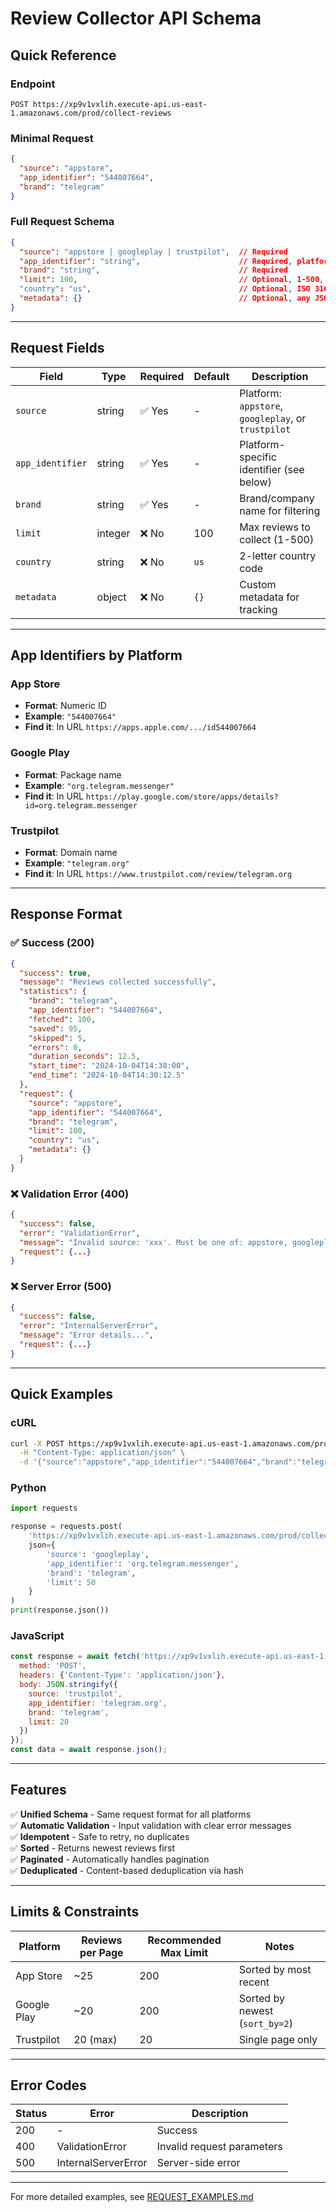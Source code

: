 # Review Collector API Schema

## Quick Reference

### Endpoint
```
POST https://xp9v1vxlih.execute-api.us-east-1.amazonaws.com/prod/collect-reviews
```

### Minimal Request
```json
{
  "source": "appstore",
  "app_identifier": "544007664",
  "brand": "telegram"
}
```

### Full Request Schema
```json
{
  "source": "appstore | googleplay | trustpilot",  // Required
  "app_identifier": "string",                      // Required, platform-specific
  "brand": "string",                               // Required
  "limit": 100,                                    // Optional, 1-500, default: 100
  "country": "us",                                 // Optional, ISO 3166-1 alpha-2
  "metadata": {}                                   // Optional, any JSON object
}
```

---

## Request Fields

| Field | Type | Required | Default | Description |
|-------|------|----------|---------|-------------|
| `source` | string | ✅ Yes | - | Platform: `appstore`, `googleplay`, or `trustpilot` |
| `app_identifier` | string | ✅ Yes | - | Platform-specific identifier (see below) |
| `brand` | string | ✅ Yes | - | Brand/company name for filtering |
| `limit` | integer | ❌ No | 100 | Max reviews to collect (1-500) |
| `country` | string | ❌ No | `us` | 2-letter country code |
| `metadata` | object | ❌ No | `{}` | Custom metadata for tracking |

---

## App Identifiers by Platform

### App Store
- **Format**: Numeric ID
- **Example**: `"544007664"`
- **Find it**: In URL `https://apps.apple.com/.../id544007664`

### Google Play  
- **Format**: Package name
- **Example**: `"org.telegram.messenger"`
- **Find it**: In URL `https://play.google.com/store/apps/details?id=org.telegram.messenger`

### Trustpilot
- **Format**: Domain name
- **Example**: `"telegram.org"`
- **Find it**: In URL `https://www.trustpilot.com/review/telegram.org`

---

## Response Format

### ✅ Success (200)
```json
{
  "success": true,
  "message": "Reviews collected successfully",
  "statistics": {
    "brand": "telegram",
    "app_identifier": "544007664",
    "fetched": 100,
    "saved": 95,
    "skipped": 5,
    "errors": 0,
    "duration_seconds": 12.5,
    "start_time": "2024-10-04T14:30:00",
    "end_time": "2024-10-04T14:30:12.5"
  },
  "request": {
    "source": "appstore",
    "app_identifier": "544007664",
    "brand": "telegram",
    "limit": 100,
    "country": "us",
    "metadata": {}
  }
}
```

### ❌ Validation Error (400)
```json
{
  "success": false,
  "error": "ValidationError",
  "message": "Invalid source: 'xxx'. Must be one of: appstore, googleplay, trustpilot",
  "request": {...}
}
```

### ❌ Server Error (500)
```json
{
  "success": false,
  "error": "InternalServerError",
  "message": "Error details...",
  "request": {...}
}
```

---

## Quick Examples

### cURL
```bash
curl -X POST https://xp9v1vxlih.execute-api.us-east-1.amazonaws.com/prod/collect-reviews \
  -H "Content-Type: application/json" \
  -d '{"source":"appstore","app_identifier":"544007664","brand":"telegram","limit":100}'
```

### Python
```python
import requests

response = requests.post(
    'https://xp9v1vxlih.execute-api.us-east-1.amazonaws.com/prod/collect-reviews',
    json={
        'source': 'googleplay',
        'app_identifier': 'org.telegram.messenger',
        'brand': 'telegram',
        'limit': 50
    }
)
print(response.json())
```

### JavaScript
```javascript
const response = await fetch('https://xp9v1vxlih.execute-api.us-east-1.amazonaws.com/prod/collect-reviews', {
  method: 'POST',
  headers: {'Content-Type': 'application/json'},
  body: JSON.stringify({
    source: 'trustpilot',
    app_identifier: 'telegram.org',
    brand: 'telegram',
    limit: 20
  })
});
const data = await response.json();
```

---

## Features

✅ **Unified Schema** - Same request format for all platforms  
✅ **Automatic Validation** - Input validation with clear error messages  
✅ **Idempotent** - Safe to retry, no duplicates  
✅ **Sorted** - Returns newest reviews first  
✅ **Paginated** - Automatically handles pagination  
✅ **Deduplicated** - Content-based deduplication via hash  

---

## Limits & Constraints

| Platform | Reviews per Page | Recommended Max Limit | Notes |
|----------|------------------|----------------------|-------|
| App Store | ~25 | 200 | Sorted by most recent |
| Google Play | ~20 | 200 | Sorted by newest (`sort_by=2`) |
| Trustpilot | 20 (max) | 20 | Single page only |

---

## Error Codes

| Status | Error | Description |
|--------|-------|-------------|
| 200 | - | Success |
| 400 | ValidationError | Invalid request parameters |
| 500 | InternalServerError | Server-side error |

---

For more detailed examples, see [REQUEST_EXAMPLES.md](REQUEST_EXAMPLES.md)

